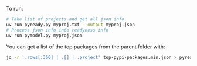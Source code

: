 To run:

```bash
# Take list of projects and get all json info
uv run pyready.py myproj.txt --output myproj.json
# Process json info into readyness info
uv run pymodel.py myproj.json
```

You can get a list of the top packages from the parent folder with:

```bash
jq -r '.rows[:360] | .[] | .project' top-pypi-packages.min.json > pyready/top360.txt
```
